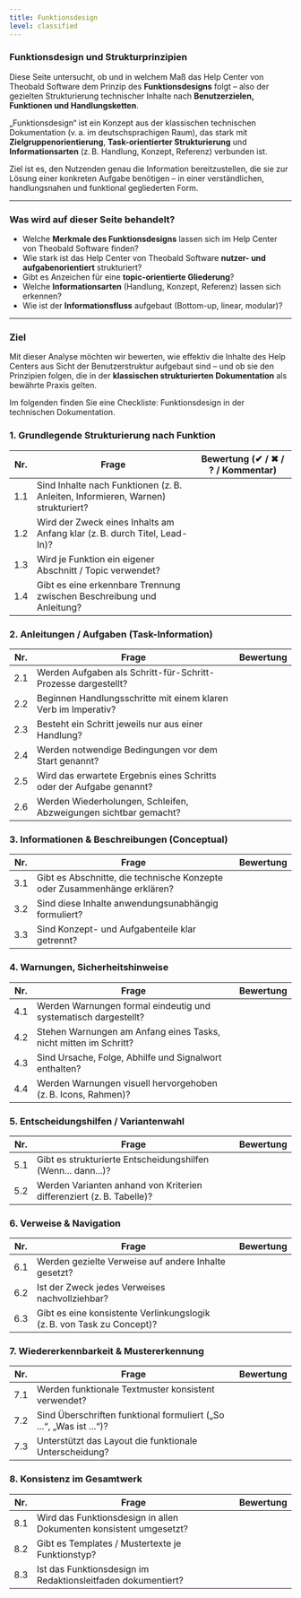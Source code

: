```yaml
---
title: Funktionsdesign
level: classified
---
```

###  Funktionsdesign und Strukturprinzipien

Diese Seite untersucht, ob und in welchem Maß das Help Center von Theobald Software dem Prinzip des **Funktionsdesigns** folgt – also der gezielten Strukturierung technischer Inhalte nach **Benutzerzielen, Funktionen und Handlungsketten**.

„Funktionsdesign“ ist ein Konzept aus der klassischen technischen Dokumentation (v. a. im deutschsprachigen Raum), das stark mit **Zielgruppenorientierung**, **Task-orientierter Strukturierung** und **Informationsarten** (z. B. Handlung, Konzept, Referenz) verbunden ist.

Ziel ist es, den Nutzenden genau die Information bereitzustellen, die sie zur Lösung einer konkreten Aufgabe benötigen – in einer verständlichen, handlungsnahen und funktional gegliederten Form.

---

### Was wird auf dieser Seite behandelt?

- Welche **Merkmale des Funktionsdesigns** lassen sich im Help Center von Theobald Software finden?
- Wie stark ist das Help Center von Theobald Software **nutzer- und aufgabenorientiert** strukturiert?
- Gibt es Anzeichen für eine **topic-orientierte Gliederung**?
- Welche **Informationsarten** (Handlung, Konzept, Referenz) lassen sich erkennen?
- Wie ist der **Informationsfluss** aufgebaut (Bottom-up, linear, modular)?

---

### Ziel

Mit dieser Analyse möchten wir bewerten, wie effektiv die Inhalte des Help Centers aus Sicht der Benutzerstruktur aufgebaut sind – und ob sie den Prinzipien folgen, die in der **klassischen strukturierten Dokumentation** als bewährte Praxis gelten.

Im folgenden finden Sie eine Checkliste: Funktionsdesign in der technischen Dokumentation.

### 1. Grundlegende Strukturierung nach Funktion

| Nr. | Frage                                                                 | Bewertung (✔ / ✖ / ? / Kommentar) |
|-----|-----------------------------------------------------------------------|-----------------------------------|
| 1.1 | Sind Inhalte nach Funktionen (z. B. Anleiten, Informieren, Warnen) strukturiert? |                                   |
| 1.2 | Wird der Zweck eines Inhalts am Anfang klar (z. B. durch Titel, Lead-In)? |                                   |
| 1.3 | Wird je Funktion ein eigener Abschnitt / Topic verwendet?             |                                   |
| 1.4 | Gibt es eine erkennbare Trennung zwischen Beschreibung und Anleitung? |                                   |

### 2. Anleitungen / Aufgaben (Task-Information)

| Nr. | Frage                                                                 | Bewertung |
|-----|-----------------------------------------------------------------------|-----------|
| 2.1 | Werden Aufgaben als Schritt-für-Schritt-Prozesse dargestellt?        |           |
| 2.2 | Beginnen Handlungsschritte mit einem klaren Verb im Imperativ?       |           |
| 2.3 | Besteht ein Schritt jeweils nur aus einer Handlung?                  |           |
| 2.4 | Werden notwendige Bedingungen vor dem Start genannt?                 |           |
| 2.5 | Wird das erwartete Ergebnis eines Schritts oder der Aufgabe genannt? |           |
| 2.6 | Werden Wiederholungen, Schleifen, Abzweigungen sichtbar gemacht?     |           |

### 3. Informationen & Beschreibungen (Conceptual)

| Nr. | Frage                                                                 | Bewertung |
|-----|-----------------------------------------------------------------------|-----------|
| 3.1 | Gibt es Abschnitte, die technische Konzepte oder Zusammenhänge erklären? |         |
| 3.2 | Sind diese Inhalte anwendungsunabhängig formuliert?                  |           |
| 3.3 | Sind Konzept- und Aufgabenteile klar getrennt?                       |           |

### 4. Warnungen, Sicherheitshinweise

| Nr. | Frage                                                                 | Bewertung |
|-----|-----------------------------------------------------------------------|-----------|
| 4.1 | Werden Warnungen formal eindeutig und systematisch dargestellt?      |           |
| 4.2 | Stehen Warnungen am Anfang eines Tasks, nicht mitten im Schritt?     |           |
| 4.3 | Sind Ursache, Folge, Abhilfe und Signalwort enthalten?               |           |
| 4.4 | Werden Warnungen visuell hervorgehoben (z. B. Icons, Rahmen)?        |           |

### 5. Entscheidungshilfen / Variantenwahl

| Nr. | Frage                                                                 | Bewertung |
|-----|-----------------------------------------------------------------------|-----------|
| 5.1 | Gibt es strukturierte Entscheidungshilfen (Wenn... dann...)?         |           |
| 5.2 | Werden Varianten anhand von Kriterien differenziert (z. B. Tabelle)? |           |

### 6. Verweise & Navigation

| Nr. | Frage                                                                 | Bewertung |
|-----|-----------------------------------------------------------------------|-----------|
| 6.1 | Werden gezielte Verweise auf andere Inhalte gesetzt?                 |           |
| 6.2 | Ist der Zweck jedes Verweises nachvollziehbar?                       |           |
| 6.3 | Gibt es eine konsistente Verlinkungslogik (z. B. von Task zu Concept)? |         |

### 7. Wiedererkennbarkeit & Mustererkennung

| Nr. | Frage                                                                 | Bewertung |
|-----|-----------------------------------------------------------------------|-----------|
| 7.1 | Werden funktionale Textmuster konsistent verwendet?                  |           |
| 7.2 | Sind Überschriften funktional formuliert („So ...“, „Was ist ...“)?  |           |
| 7.3 | Unterstützt das Layout die funktionale Unterscheidung?               |           |

### 8. Konsistenz im Gesamtwerk

| Nr. | Frage                                                                 | Bewertung |
|-----|-----------------------------------------------------------------------|-----------|
| 8.1 | Wird das Funktionsdesign in allen Dokumenten konsistent umgesetzt?   |           |
| 8.2 | Gibt es Templates / Mustertexte je Funktionstyp?                     |           |
| 8.3 | Ist das Funktionsdesign im Redaktionsleitfaden dokumentiert?        |           |

